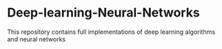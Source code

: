 # Deep-learning-Neural-Networks
This repository contains full implementations of deep learning algorithms and neural networks
